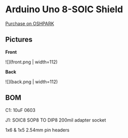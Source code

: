 # Arduino Uno 8-SOIC Shield

[Purchase on OSHPARK](https://oshpark.com/shared_projects/2MPbcIoj)


## Pictures

**Front**

![](front.png | width=112)

**Back**

![](back.png | width=112)

## BOM

C1: 10uF 0603

J1: SOIC8 SOP8 TO DIP8 200mil adapter socket

1x6 & 1x5 2.54mm pin headers
